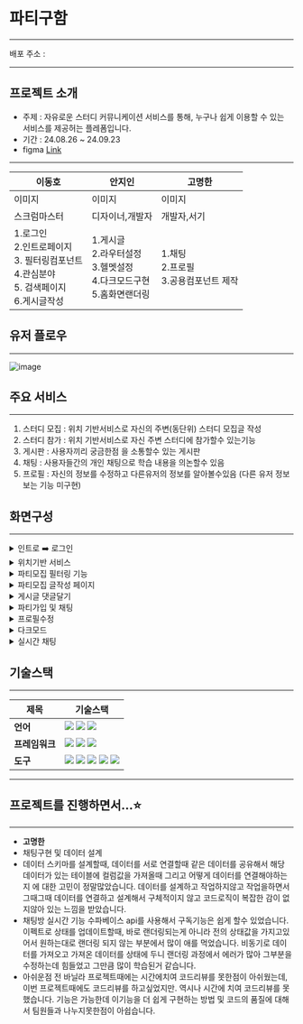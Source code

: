 # 파티구함

---

배포 주소 :

---

## 프로젝트 소개

- 주제 : 자유로운 스터디 커뮤니케이션 서비스를 통해, 누구나 쉽게 이용할 수 있는 서비스를 제공허는 플레폼입니다.
- 기간 : 24.08.26 ~ 24.09.23
- figma [Link](https://www.figma.com/design/JC765mnWOTJH1MPlN8Rxeh/%ED%8C%8C%ED%8B%B0%EA%B5%AC%ED%95%A8?node-id=63-12331&t=AfHJ6SoR1UMzv1Cw-1)

---

| 이동호                                                                                               | 안지인                                                                             | 고명한                                       |
| ---------------------------------------------------------------------------------------------------- | ---------------------------------------------------------------------------------- | -------------------------------------------- |
| 이미지                                                                                               | 이미지                                                                             | 이미지                                       |
| 스크럼마스터                                                                                         | 디자이너,개발자                                                                    | 개발자,서기                                  |
| 1.로그인<br> 2.인트로페이지 <br> 3. 필터링컴포넌트<br> 4.관심분야<br> 5. 검색페이지<br> 6.게시글작성 | 1.게시글<br> 2.라우터설정<br> 3.헬멧설정<br> 4.다크모드구현<br> 5.홈화면랜더링<br> | 1.채팅<br> 2.프로필 <br> 3.공용컴포넌트 제작 |

## 유저 플로우

---

![image](https://github.com/user-attachments/assets/beaee087-8483-4e4b-a06d-ebcb5b437922)

## 주요 서비스

---

1. 스터디 모집 : 위치 기반서비스로 자신의 주변(동단위) 스터디 모집글 작성
2. 스터디 참가 : 위치 기반서비스로 자신 주변 스터디에 참가할수 있는기능
3. 게시판 : 사용자끼리 궁금한점 을 소통할수 있는 게시판
4. 채팅 : 사용자들간의 개인 채팅으로 학습 내용을 의논할수 있음
5. 프로필 : 자신의 정보를 수정하고 다른유저의 정보를 알아볼수있음 (다른 유저 정보보는 기능 미구현)

## 화면구성

---

<details><summary>인트로 ➡️ 로그인</summary>

<img src = 'https://github.com/user-attachments/assets/af2bf8d5-f09f-4107-b799-4fa0f825e3cc' width="375" height="667" />

- 인트로페이지에서 시작버튼 클릭하면 관심분야 선택
- 선택한 관심분야로 게시글 랜더링됨
- 회원가입 시 동일한 이메일이 가입되어 있으면 핫토스트 띄워줌
- 인풋값 검사해서 유요한 값이 아닐경우 힌트
- 회원가입이 완료되면 이메일 인증
- 이메일 인증이 안되어있을경우 로그인 불가
- 모든 조건이 만족하면 로그인 되며 메인페이지(Home)으로 이동됨
</details>

<details><summary>위치기반 서비스</summary>

<img src='https://github.com/user-attachments/assets/96dc42a0-89f2-48b1-8562-e2876fcd6fec'  width="375" height="667" />

- 현재위치 기반으로 해당위치 주변 게시글만 랜더링
- 현재위치 찾는 api 사용
- 내위치 클릭하면 해당 구 설정
</details>

<details><summary>파티모집 필터링 기능</summary>

<img src = 'https://github.com/user-attachments/assets/804528b7-2404-4a41-ab86-76bf818f69fd' width="375" height="667" />

- 각 카테고리마다 데이터 필터링
- 최신순 모집중 성별 나이 등으로 필터링 가능
</details>

<details><summary>파티모집 글작성 페이지</summary>

<img src = 'https://github.com/user-attachments/assets/7a07c621-a942-4720-88c0-83fa6e4365a6' width="375" height="667" />

- 스터디 모집 게시글 작성
- 카테고리, 관심분야 선택가능 선택된내용에 따라 랜더링 다르게됨
- 이미지 첨부가능
</details>

<details><summary>게시글 댓글달기</summary>

<img src = 'https://github.com/user-attachments/assets/f3e8eb2b-fdfc-4b45-b0d5-9af50f5d6963' width="375" height="667" />

- 게시글페이지 카테고리 필터링기능
- 게시글 댓글작성기능
</details>

<details><summary>파티가입 및 채팅</summary>

<img src = 'https://github.com/user-attachments/assets/b6b7c265-7f04-4a2a-91e3-76e686f3b2e8' width="375" height="667" />

- 파티가입 버튼 클릭시 대기유저로 저장됨
- 가입되었거나 대기하고있는 유저 카드 클릭시 채팅연결가능
- 기존 채팅방 있으면 기존채팅방으로 연결
- 기존 채팅방없이 전송하면 새로운 채팅방 만들어지면서 연결
</details>

<details><summary>프로필수정</summary>

<img src = 'https://github.com/user-attachments/assets/e1b1ff66-7e9c-41c4-9a5f-047ad1b010df' width="375" height="667" />

- 프로필 이미지 변경가능
- 유저정보 수정시 데이터 저장되고 수정된 정보로 랜더링됨
- 토글버튼 활성화 값으로 성별나이 공개 비공개 가능

</details>

<details><summary>다크모드</summary>

<img src = 'https://github.com/user-attachments/assets/f9fbd87b-8e79-4292-91a2-7bb7fc938818' width="375" height="667" />

- 다크모드 기능구현
</details>

<details><summary>실시간 채팅</summary>

<img src = 'https://github.com/user-attachments/assets/9df8001a-c8ae-4334-9bae-b11260b64022' width="375" height="667" />

- 실시간채팅기능 구현
- react-virtualized 사용해서 뷰포인트에 들어오는 데이터만 렌더링
- 채팅하던 방이 없을경우, 매세지를 전송하면 채팅방 데이터 생성 및 연결

</details>

## 기술스택

---

| 제목           | 기술스택                                                                                                                                                                                                                                                                                                                                                                                                                                                                                                                     |
| -------------- | ---------------------------------------------------------------------------------------------------------------------------------------------------------------------------------------------------------------------------------------------------------------------------------------------------------------------------------------------------------------------------------------------------------------------------------------------------------------------------------------------------------------------------- |
| **언어**       | <img src="https://img.shields.io/badge/javascript-F7DF1E?style=for-the-badge&logo=javascript&logoColor=black"> <img src="https://img.shields.io/badge/html5-E34F26?style=for-the-badge&logo=html5&logoColor=white"> <img src="https://img.shields.io/badge/css-1572B6?style=for-the-badge&logo=css3&logoColor=white">                                                                                                                                                                                                        |
| **프레임워크** | <img src="https://img.shields.io/badge/react-61DAFB?style=for-the-badge&logo=react&logoColor=black"> <img src="https://img.shields.io/badge/zustand-000000?style=for-the-badge&logo=zustand&logoColor=white"> <img src="https://img.shields.io/badge/reactrouter-CA4245?style=for-the-badge&logo=reactrouter&logoColor=white">                                                                                                                                                                                               |
| **도구**       | <img src="https://img.shields.io/badge/vite-646CFF?style=for-the-badge&logo=vite&logoColor=white"> <img src="https://img.shields.io/badge/github-181717?style=for-the-badge&logo=github&logoColor=white"> <img src="https://img.shields.io/badge/supabase-3FCF8E?style=for-the-badge&logo=supabase&logoColor=white"> <img src="https://img.shields.io/badge/vercel-000000?style=for-the-badge&logo=vercel&logoColor=white"> <img src="https://img.shields.io/badge/git-F05032?style=for-the-badge&logo=git&logoColor=white"> |

---

## 프로젝트를 진행하면서...⭐️

---

- **고명한**
- 채팅구현 및 데이터 설계
- 데이터 스키마를 설계할때, 데이터를 서로 연결할때 같은 데이터를 공유해서 해당 데이터가 있는 테이블에 컬럼값을 가져올때 그리고 어떻게 데이터를 연결해야하는지 에 대한 고민이 정말많았습니다.
  데이터를 설계하고 작업하지않고 작업을하면서 그때그때 데이터를 연결하고 설계해서 구체적이지 않고 코드로직이 복잡한 감이 없지않아 있는 느낌을 받았습니다.
- 채팅방 실시간 기능
  수파베이스 api를 사용해서 구독기능은 쉽게 할수 있었습니다. 이펙트로 상태를 업데이트할때, 바로 랜더링되는게 아니라 전의 상태값을 가지고있어서 원하는대로 랜더링 되지 않는 부분에서 많이 애를 먹었습니다.
  비동기로 데이터를 가져오고 가져온 데이터를 상태에 두니 랜더링 과정에서 에러가 많아 그부분을 수정하는데 힘들었고 그만큼 많이 학습된거 같습니다.
- 아쉬운점
  전 바닐라 프로젝트때에는 시간에치여 코드리뷰를 못한점이 아쉬웠는데, 이번 프로젝트때에도 코드리뷰를 하고싶었지만. 역시나 시간에 치여 코드리뷰를 못했습니다.
  기능은 가능한데 이기능을 더 쉽게 구현하는 방법 및 코드의 품질에 대해서 팀원들과 나누지못한점이 아쉽습니다.
